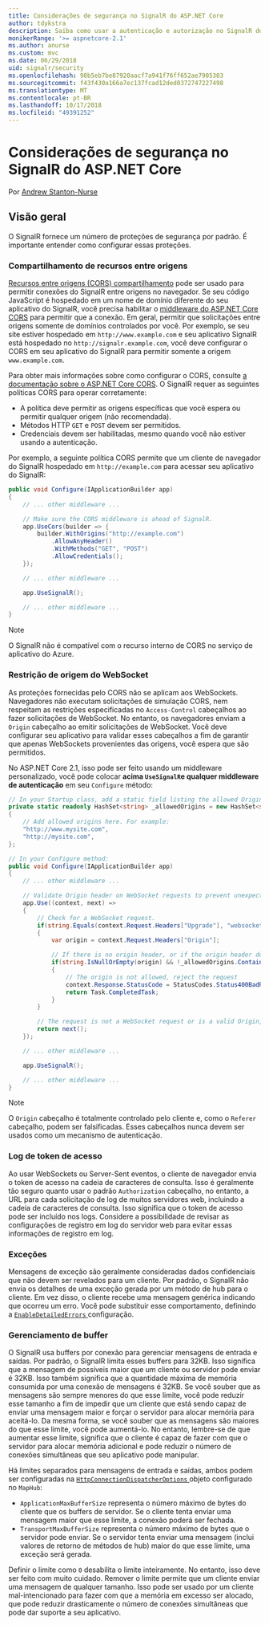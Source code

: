 ```yaml
---
title: Considerações de segurança no SignalR do ASP.NET Core
author: tdykstra
description: Saiba como usar a autenticação e autorização no SignalR do ASP.NET Core.
monikerRange: '>= aspnetcore-2.1'
ms.author: anurse
ms.custom: mvc
ms.date: 06/29/2018
uid: signalr/security
ms.openlocfilehash: 98b5eb7be87920aacf7a941f76ff652ae7905303
ms.sourcegitcommit: f43f430a166a7ec137fcad12ded0372747227498
ms.translationtype: MT
ms.contentlocale: pt-BR
ms.lasthandoff: 10/17/2018
ms.locfileid: "49391252"
---
```

# <a name="security-considerations-in-aspnet-core-signalr"></a>Considerações de segurança no SignalR do ASP.NET Core

Por [Andrew Stanton-Nurse](https://twitter.com/anurse)

## <a name="overview"></a>Visão geral

O SignalR fornece um número de proteções de segurança por padrão. É importante entender como configurar essas proteções.

### <a name="cross-origin-resource-sharing"></a>Compartilhamento de recursos entre origens

[Recursos entre origens (CORS) compartilhamento](https://en.wikipedia.org/wiki/Cross-origin_resource_sharing) pode ser usado para permitir conexões do SignalR entre origens no navegador. Se seu código JavaScript é hospedado em um nome de domínio diferente do seu aplicativo do SignalR, você precisa habilitar o [middleware do ASP.NET Core CORS](xref:security/cors) para permitir que a conexão. Em geral, permitir que solicitações entre origens somente de domínios controlados por você. Por exemplo, se seu site estiver hospedado em `http://www.example.com` e seu aplicativo SignalR está hospedado no `http://signalr.example.com`, você deve configurar o CORS em seu aplicativo do SignalR para permitir somente a origem `www.example.com`.

Para obter mais informações sobre como configurar o CORS, consulte [a documentação sobre o ASP.NET Core CORS](xref:security/cors). O SignalR requer as seguintes políticas CORS para operar corretamente:

* A política deve permitir as origens específicas que você espera ou permitir qualquer origem (não recomendada).
* Métodos HTTP `GET` e `POST` devem ser permitidos.
* Credenciais devem ser habilitadas, mesmo quando você não estiver usando a autenticação.

Por exemplo, a seguinte política CORS permite que um cliente de navegador do SignalR hospedado em `http://example.com` para acessar seu aplicativo do SignalR:

```csharp
public void Configure(IApplicationBuilder app)
{
    // ... other middleware ...

    // Make sure the CORS middleware is ahead of SignalR.
    app.UseCors(builder => {
        builder.WithOrigins("http://example.com")
            .AllowAnyHeader()
            .WithMethods("GET", "POST")
            .AllowCredentials();
    });

    // ... other middleware ...

    app.UseSignalR();

    // ... other middleware ...
}
```

> [!NOTE]
> O SignalR não é compatível com o recurso interno de CORS no serviço de aplicativo do Azure.

### <a name="websocket-origin-restriction"></a>Restrição de origem do WebSocket

As proteções fornecidas pelo CORS não se aplicam aos WebSockets. Navegadores não executam solicitações de simulação CORS, nem respeitam as restrições especificadas no `Access-Control` cabeçalhos ao fazer solicitações de WebSocket. No entanto, os navegadores enviam a `Origin` cabeçalho ao emitir solicitações de WebSocket. Você deve configurar seu aplicativo para validar esses cabeçalhos a fim de garantir que apenas WebSockets provenientes das origens, você espera que são permitidos.

No ASP.NET Core 2.1, isso pode ser feito usando um middleware personalizado, você pode colocar **acima `UseSignalR`e qualquer middleware de autenticação** em seu `Configure` método:

```csharp
// In your Startup class, add a static field listing the allowed Origin values:
private static readonly HashSet<string> _allowedOrigins = new HashSet<string>()
{
    // Add allowed origins here. For example:
    "http://www.mysite.com",
    "http://mysite.com",
};

// In your Configure method:
public void Configure(IApplicationBuilder app)
{
    // ... other middleware ...

    // Validate Origin header on WebSocket requests to prevent unexpected cross-site WebSocket requests
    app.Use((context, next) =>
    {
        // Check for a WebSocket request.
        if(string.Equals(context.Request.Headers["Upgrade"], "websocket"))
        {
            var origin = context.Request.Headers["Origin"];

            // If there is no origin header, or if the origin header doesn't match an allowed value:
            if(string.IsNullOrEmpty(origin) && !_allowedOrigins.Contains(origin))
            {
                // The origin is not allowed, reject the request
                context.Response.StatusCode = StatusCodes.Status400BadRequest;
                return Task.CompletedTask;
            }
        }

        // The request is not a WebSocket request or is a valid Origin, so let it continue
        return next();
    });

    // ... other middleware ...

    app.UseSignalR();

    // ... other middleware ...
}
```

> [!NOTE]
> O `Origin` cabeçalho é totalmente controlado pelo cliente e, como o `Referer` cabeçalho, podem ser falsificadas. Esses cabeçalhos nunca devem ser usados como um mecanismo de autenticação.

### <a name="access-token-logging"></a>Log de token de acesso

Ao usar WebSockets ou Server-Sent eventos, o cliente de navegador envia o token de acesso na cadeia de caracteres de consulta. Isso é geralmente tão seguro quanto usar o padrão `Authorization` cabeçalho, no entanto, a URL para cada solicitação de log de muitos servidores web, incluindo a cadeia de caracteres de consulta. Isso significa que o token de acesso pode ser incluído nos logs. Considere a possibilidade de revisar as configurações de registro em log do servidor web para evitar essas informações de registro em log.

### <a name="exceptions"></a>Exceções

Mensagens de exceção são geralmente consideradas dados confidenciais que não devem ser revelados para um cliente. Por padrão, o SignalR não envia os detalhes de uma exceção gerada por um método de hub para o cliente. Em vez disso, o cliente recebe uma mensagem genérica indicando que ocorreu um erro. Você pode substituir esse comportamento, definindo a [ `EnableDetailedErrors` ](xref:signalr/configuration#configure-server-options) configuração.

### <a name="buffer-management"></a>Gerenciamento de buffer

O SignalR usa buffers por conexão para gerenciar mensagens de entrada e saídas. Por padrão, o SignalR limita esses buffers para 32KB. Isso significa que a mensagem de possíveis maior que um cliente ou servidor pode enviar é 32KB. Isso também significa que a quantidade máxima de memória consumida por uma conexão de mensagens é 32KB. Se você souber que as mensagens são sempre menores do que esse limite, você pode reduzir esse tamanho a fim de impedir que um cliente que está sendo capaz de enviar uma mensagem maior e forçar o servidor para alocar memória para aceitá-lo. Da mesma forma, se você souber que as mensagens são maiores do que esse limite, você pode aumentá-lo. No entanto, lembre-se de que aumentar esse limite, significa que o cliente é capaz de fazer com que o servidor para alocar memória adicional e pode reduzir o número de conexões simultâneas que seu aplicativo pode manipular.

Há limites separados para mensagens de entrada e saídas, ambos podem ser configuradas na [ `HttpConnectionDispatcherOptions` ](xref:signalr/configuration#configure-server-options) objeto configurado no `MapHub`:

* `ApplicationMaxBufferSize` representa o número máximo de bytes do cliente que os buffers de servidor. Se o cliente tenta enviar uma mensagem maior que esse limite, a conexão poderá ser fechada.
* `TransportMaxBufferSize` representa o número máximo de bytes que o servidor pode enviar. Se o servidor tenta enviar uma mensagem (inclui valores de retorno de métodos de hub) maior do que esse limite, uma exceção será gerada.

Definir o limite como `0` desabilita o limite inteiramente. No entanto, isso deve ser feito com muito cuidado. Remover o limite permite que um cliente enviar uma mensagem de qualquer tamanho. Isso pode ser usado por um cliente mal-intencionado para fazer com que a memória em excesso ser alocado, que pode reduzir drasticamente o número de conexões simultâneas que pode dar suporte a seu aplicativo.
